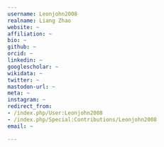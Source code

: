 ```yaml
---
username: Leonjohn2008
realname: Liang Zhao
website: ~
affiliation: ~
bio: ~
github: ~
orcid: ~
linkedin: ~
googlescholar: ~
wikidata: ~
twitter: ~
mastodon-url: ~
meta: ~
instagram: ~
redirect_from:
- /index.php/User:Leonjohn2008
- /index.php/Special:Contributions/Leonjohn2008
email: ~

---
```

